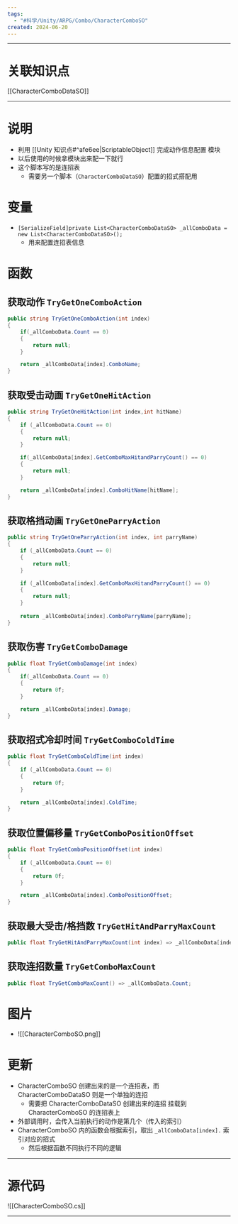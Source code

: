 ```yaml
---
tags:
  - "#科学/Unity/ARPG/Combo/CharacterComboSO"
created: 2024-06-20
---
```


---
# 关联知识点

[[CharacterComboDataSO]] 

---
# 说明

- 利用  [[Unity 知识点#^afe6ee|ScriptableObject]]  完成动作信息配置 模块
- 以后使用的时候拿模块出来配一下就行
- 这个脚本写的是连招表
	- 需要另一个脚本（`CharacterComboDataSO`）配置的招式搭配用
# 变量

- `[SerializeField]private List<CharacterComboDataSO> _allComboData = new List<CharacterComboDataSO>();`
	- 用来配置连招表信息
# 函数

## 获取动作 `TryGetOneComboAction`

```C#
public string TryGetOneComboAction(int index)
{
	if(_allComboData.Count == 0)
	{
		return null;
	}

	return _allComboData[index].ComboName;
}
```
## 获取受击动画 `TryGetOneHitAction`

```C#
public string TryGetOneHitAction(int index,int hitName)
{
	if (_allComboData.Count == 0)
	{
		return null;
	}

	if(_allComboData[index].GetComboMaxHitandParryCount() == 0)
	{
		return null;
	}

	return _allComboData[index].ComboHitName[hitName];
}
```
## 获取格挡动画 `TryGetOneParryAction`

```C#
public string TryGetOneParryAction(int index, int parryName)
{
	if (_allComboData.Count == 0)
	{
		return null;
	}

	if (_allComboData[index].GetComboMaxHitandParryCount() == 0)
	{
		return null;
	}
 
	return _allComboData[index].ComboParryName[parryName];
}
```
## 获取伤害 `TryGetComboDamage`

```C#
public float TryGetComboDamage(int index)
{
	if(_allComboData.Count == 0)
	{
		return 0f;
	}

	return _allComboData[index].Damage;
}
```
## 获取招式冷却时间 `TryGetComboColdTime`
```C#
public float TryGetComboColdTime(int index)
{
	if (_allComboData.Count == 0)
	{
		return 0f;
	}

	return _allComboData[index].ColdTime;
}
```
## 获取位置偏移量 `TryGetComboPositionOffset`

```C#
public float TryGetComboPositionOffset(int index)
{
	if (_allComboData.Count == 0)
	{
		return 0f;
	}

	return _allComboData[index].ComboPositionOffset;
}
```
## 获取最大受击/格挡数 `TryGetHitAndParryMaxCount`

```C#
public float TryGetHitAndParryMaxCount(int index) => _allComboData[index].GetComboMaxHitandParryCount();
```
## 获取连招数量 `TryGetComboMaxCount`

```C#
public float TryGetComboMaxCount() => _allComboData.Count;
```
# 图片

- ![[CharacterComboSO.png]]
# 更新

- CharacterComboSO 创建出来的是一个连招表，而 CharacterComboDataSO 则是一个单独的连招
	- 需要把 CharacterComboDataSO 创建出来的连招 挂载到 CharacterComboSO 的连招表上
- 外部调用时，会传入当前执行的动作是第几个（传入的索引）
- CharacterComboSO 内的函数会根据索引，取出 `_allComboData[index].` 索引对应的招式
	- 然后根据函数不同执行不同的逻辑

---
# 源代码

![[CharacterComboSO.cs]]

---